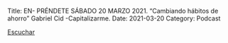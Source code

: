 Title: EN- PRÉNDETE SÁBADO 20 MARZO 2021. “Cambiando hábitos de ahorro” Gabriel Cid -Capitalizarme.
Date: 2021-03-20
Category: Podcast

<a href="https://s.danilorca.com/2021-03-20.mp3" type="audio/mpeg">
Escuchar
</a>
